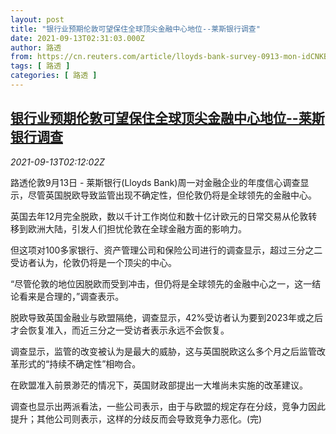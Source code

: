 ```yaml
---
layout: post
title: "银行业预期伦敦可望保住全球顶尖金融中心地位--莱斯银行调查"
date: 2021-09-13T02:31:03.000Z
author: 路透
from: https://cn.reuters.com/article/lloyds-bank-survey-0913-mon-idCNKBS2G904N
tags: [ 路透 ]
categories: [ 路透 ]
---
```

<!--1631500263000-->
[银行业预期伦敦可望保住全球顶尖金融中心地位--莱斯银行调查](https://cn.reuters.com/article/lloyds-bank-survey-0913-mon-idCNKBS2G904N)
------

<div>
<div><i>2021-09-13T02:12:02Z</i></div><p>路透伦敦9月13日 - 莱斯银行(Lloyds Bank)周一对金融企业的年度信心调查显示，尽管英国脱欧导致监管出现不确定性，但伦敦仍将是全球领先的金融中心。</p><p>英国去年12月完全脱欧，数以千计工作岗位和数十亿计欧元的日常交易从伦敦转移到欧洲大陆，引发人们担忧伦敦在全球金融方面的影响力。</p><p>但这项对100多家银行、资产管理公司和保险公司进行的调查显示，超过三分之二受访者认为，伦敦仍将是一个顶尖的中心。</p><p>“尽管伦敦的地位因脱欧而受到冲击，但仍将是全球领先的金融中心之一，这一结论看来是合理的，”调查表示。</p><p>脱欧导致英国金融业与欧盟隔绝，调查显示，42%受访者认为要到2023年或之后才会恢复准入，而近三分之一受访者表示永远不会恢复。</p><p>调查显示，监管的改变被认为是最大的威胁，这与英国脱欧这么多个月之后监管改革形式的“持续不确定性”相吻合。</p><p>在欧盟准入前景渺茫的情况下，英国财政部提出一大堆尚未实施的改革建议。</p><p>调查也显示出两派看法，一些公司表示，由于与欧盟的规定存在分歧，竞争力因此提升；其他公司则表示，这样的分歧反而会导致竞争力恶化。(完)</p>
</div>
